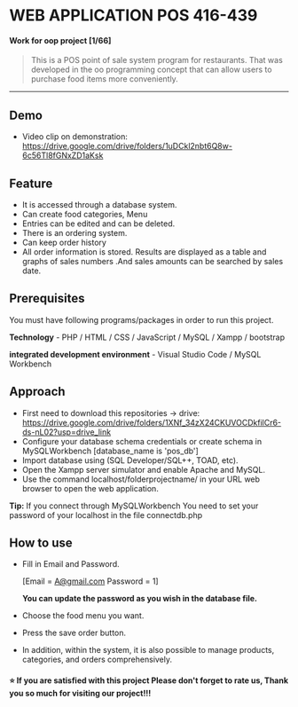 # WEB APPLICATION POS 416-439
#### Work for oop project [1/66]
> This is a POS point of sale system program for restaurants. That was developed in the oo programming concept that can allow users to purchase food items more conveniently.
-----------------------------------------------------------------------------------------------------------------

## Demo
* Video clip on demonstration: https://drive.google.com/drive/folders/1uDCkl2nbt6Q8w-6c56Tl8fGNxZD1aKsk

## Feature
- It is accessed through a database system.
- Can create food categories, Menu
- Entries can be edited and can be deleted.
- There is an ordering system.
- Can keep order history
- All order information is stored. Results are displayed as a table and graphs of sales numbers .And sales amounts can be searched by sales date. 

## Prerequisites
You must have following programs/packages in order to run this project.

**Technology** - PHP / HTML / CSS / JavaScript / MySQL / Xampp / bootstrap

**integrated development environment** - Visual Studio Code / MySQL Workbench 

## Approach
- First need to download this repositories -> drive: https://drive.google.com/drive/folders/1XNf_34zX24CKUVOCDkfilCr6-ds-nL02?usp=drive_link
- Configure your database schema credentials or create schema in MySQLWorkbench [database_name is 'pos_db'] 
- Import database using (SQL Developer/SQL++, TOAD, etc).
- Open the Xampp server simulator and enable Apache and MySQL.
- Use the command localhost/folderprojectname/ in your URL web browser to open the web application.
  
**Tip:** If you connect through MySQLWorkbench You need to set your password of your localhost in the file connectdb.php
  
## How to use
- Fill in Email and Password.

  [Email = A@gmail.com Password = 1]

  **You can update the password as you wish in the database file.**
- Choose the food menu you want.
- Press the save order button.
- In addition, within the system, it is also possible to manage products, categories, and orders comprehensively.
  
    
#### ⭐️  If you are satisfied with this project Please don't forget to rate us, Thank you so much for visiting our project!!!


